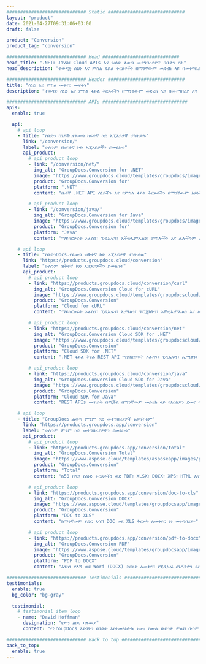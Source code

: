 ```yaml
---
############################# Static ############################
layout: "product"
date: 2021-04-27T09:31:06+03:00
draft: false

product: "Conversion"
product_tag: "conversion"

############################# Head ############################
head_title: ".NET፣ Java፣ Cloud APIs እና የሰነድ ልወጣ መተግበሪያዎች በቡድን ዶክ"
head_description: "ተወዳጅ ሰነድ እና ምስል ፋይል ቅርጸቶችን በማንኛውም መድረክ ላይ በመተግበሪያ እና በኤፒአይ ላይ የተመሰረቱ መፍትሄዎችን ይለውጡ።"

############################# Header ############################
title: "ሰነድ እና ምስል መቀየር መፍትሄ"
description: "ተወዳጅ ሰነድ እና ምስል ፋይል ቅርጸቶችን በማንኛውም መድረክ ላይ በመተግበሪያ እና በኤፒአይ ላይ የተመሰረቱ መፍትሄዎችን ይለውጡ።"

############################# APIs ###############################
apis:
  enable: true

  api:
    # api loop
    - title: "የቡድን ሰነዶች.የልወጣ ከፍተኛ ኮድ ኤፒአይዎች ያካትታሉ"
      link: "/conversion/"
      label: "ሁሉንም የከፍተኛ ኮድ ኤፒአይዎችን ይመልከቱ"
      api_product:
        # api_product loop
        - link: "/conversion/net/"
          img_alt: "GroupDocs.Conversion for .NET"
          image: "https://www.groupdocs.cloud/templates/groupdocs/images/product-logos/groupdocs-conversion-net.png"
          product: "GroupDocs.Conversion for"
          platform: ".NET"
          content: "ቤተኛ .NET API ሰነዶችን እና የምስል ፋይል ቅርጸቶችን በማንኛውም አይነት የ NET መተግበሪያ በትክክል ለመለወጥ። በሚቀየርበት ጊዜ የምስል የውሃ ምልክቶችን ማከልን ይደግፋል።"

        # api_product loop
        - link: "/conversion/java/"
          img_alt: "GroupDocs.Conversion for Java"
          image: "https://www.groupdocs.cloud/templates/groupdocs/images/product-logos/groupdocs-conversion-java.png"
          product: "GroupDocs.Conversion for"
          platform: "Java"
          content: "ማይክሮሶፍት ኦፊስን፣ ​​ፒዲኤፍን፣ ኤችቲኤምኤልን፣ ምስሎችን እና ሌሎችንም ጨምሮ በሁሉም የኢንዱስትሪ ደረጃ የሰነድ ቅርጸቶች መካከል በቀላሉ ለመቀየር የጃቫ መተግበሪያዎችዎን ያንቁ።"

    # api loop
    - title: "የቡድንDocs.የልወጣ ዝቅተኛ ኮድ ኤፒአይዎች ያካትታሉ"
      link: "https://products.groupdocs.cloud/conversion"
      label: "ሁሉንም ዝቅተኛ ኮድ ኤፒአይዎችን ይመልከቱ"
      api_product:
        # api_product loop
        - link: "https://products.groupdocs.cloud/conversion/curl"
          img_alt: "GroupDocs.Conversion Cloud for cURL"
          image: "https://www.groupdocs.cloud/templates/groupdocscloud/images/sdk/272x272/groupdocs_conversion-for-curl.png"
          product: "GroupDocs.Conversion"
          platform: "Cloud for cURL"
          content: "ማይክሮሶፍት ኦፊስን፣ ​​ፒዲኤፍን፣ ኢሜልን፣ ፕሮጄክትን፣ ኤችቲኤምኤልን እና ሌሎች በመተግበሪያዎችዎ ውስጥ ያሉ የተለመዱ የፋይል ቅርጸቶችን በቀላሉ ለመቀየር ከURL RESTful ፋይል ልወጣ ኤፒአይ ጋር ይስሩ።"

        # api_product loop
        - link: "https://products.groupdocs.cloud/conversion/net"
          img_alt: "GroupDocs.Conversion Cloud SDK for .NET"
          image: "https://www.groupdocs.cloud/templates/groupdocscloud/images/sdk/272x272/groupdocs_conversion-for-net.png"
          product: "GroupDocs.Conversion"
          platform: "Cloud SDK for .NET"
          content: ".NET ፋይል ቅየራ REST API ማይክሮሶፍት ኦፊስን፣ ​​ፒዲኤፍን፣ ኢሜልን፣ ፕሮጄክትን፣ ኤችቲኤምኤልን እና ሌሎች የተለመዱ የፋይል ቅርጸቶችን በማንኛውም መድረክ ላይ ክላውድ ኤስዲኬን በመጠቀም በቀላሉ ለመቀየር።"

        # api_product loop
        - link: "https://products.groupdocs.cloud/conversion/java"
          img_alt: "GroupDocs.Conversion Cloud SDK for Java"
          image: "https://www.groupdocs.cloud/templates/groupdocscloud/images/sdk/272x272/groupdocs_conversion-for-java.png"
          product: "GroupDocs.Conversion"
          platform: "Cloud SDK for Java"
          content: "REST APIs መጥራት በሚችል በማንኛውም መድረክ ላይ የእርስዎን ደመና ላይ የተመሰረቱ የጃቫ መተግበሪያዎችን በላቁ ሰነዶች የመቀየር ባህሪያት ያበለጽጉ።"

    # api loop
    - title: "GroupDocs.ልወጣ ምንም ኮድ መተግበሪያዎች አያካትቱም"
      link: "https://products.groupdocs.app/conversion"
      label: "ሁሉንም ምንም ኮድ መተግበሪያዎችን ይመልከቱ"
      api_product:
        # api_product loop
        - link: "https://products.groupdocs.app/conversion/total"
          img_alt: "GroupDocs.Conversion Total"
          image: "https://www.aspose.cloud/templates/asposeapp/images/products/logo/aspose_conversion-app.png"
          product: "GroupDocs.Conversion"
          platform: "Total"
          content: "ከ50 በላይ የሰነድ ቅርጸቶችን ወደ PDF፣ XLSX፣ DOCX፣ XPS፣ HTML እና ሌሎችም ቀይር።"

        # api_product loop
        - link: "https://products.groupdocs.app/conversion/doc-to-xls"
          img_alt: "GroupDocs.Conversion DOCX"
          image: "https://www.aspose.cloud/templates/groupdocsapp/images/products/logo/groupdocs_words-app.png"
          product: "GroupDocs.Conversion"
          platform: "DOC to XLS"
          content: "ከማንኛውም የድር አሳሽ DOC ወደ XLS ቅርጸት ለመቀየር ነፃ መተግበሪያ።"

        # api_product loop
        - link: "https://products.groupdocs.app/conversion/pdf-to-docx"
          img_alt: "GroupDocs.Conversion PDF"
          image: "https://www.aspose.cloud/templates/groupdocsapp/images/products/logo/groupdocs_pdf-app.png"
          product: "GroupDocs.Conversion"
          platform: "PDF to DOCX"
          content: "እንከን የለሽ ወደ Word (DOCX) ቅርጸት ለመቀየር የፒዲኤፍ ሰነዶችዎን ይስቀሉ።"

############################# Testimonials ###############################
testimonials:
  enable: true
  bg_color: "bg-gray"

  testimonial:
    # testimonial item loop
    - name: "David Hoffman"
      designation: "የሥነ ልቦና ባለሙያ"
      content: "የGroupDocs እድገትን በጉጉት እየተመለከትኩ ነው። የሙሉ ቡድንዎ ምላሽ በጣም ረድቶኛል፣ በGroupDocs ላይ ከአንድ ሰው ጋር ስነጋገር አንድ ሰው እየሰማ እንደሆነ እና ነገሮችን እየፈፀመ መሆኑን ዋስትና እሰጣለሁ።"

############################# Back to top ###############################
back_to_top:
  enable: true
---
```

